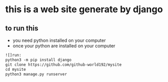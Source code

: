 # this is a web site generate by django 
## to run this 
- you need python installed on your computer 
- once your python are installed on your computer

```md
![]run:
python3 -m pip install django
git clone https://github.com/github-world192/mysite
cd mysite
python3 manage.py runserver
```

